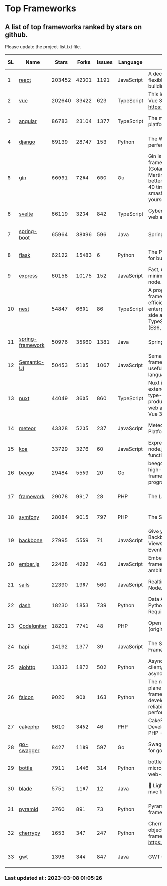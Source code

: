 # Top Frameworks
## A list of top frameworks ranked by stars on github.  
Please update the project-list.txt file.

| SL| Name  | Stars| Forks| Issues | Language | Description | Last Commit |
| --| ------| -----| ---- | ------ | -------- | ----------- | ----------- |
| 1 | [react](https://github.com/facebook/react) | 203452 | 42301 | 1191 | JavaScript | A declarative, efficient, and flexible JavaScript library for building user interfaces. | 2023-03-07 19:39:30 |
| 2 | [vue](https://github.com/vuejs/vue) | 202640 | 33422 | 623 | TypeScript | This is the repo for Vue 2. For Vue 3, go to https://github.com/vuejs/core | 2023-02-04 18:16:38 |
| 3 | [angular](https://github.com/angular/angular) | 86783 | 23104 | 1377 | TypeScript | The modern web developer’s platform | 2023-03-07 23:56:45 |
| 4 | [django](https://github.com/django/django) | 69139 | 28747 | 153 | Python | The Web framework for perfectionists with deadlines. | 2023-03-07 18:47:55 |
| 5 | [gin](https://github.com/gin-gonic/gin) | 66991 | 7264 | 650 | Go | Gin is a HTTP web framework written in Go (Golang). It features a Martini-like API with much better performance -- up to 40 times faster. If you need smashing performance, get yourself some Gin. | 2023-03-02 00:12:20 |
| 6 | [svelte](https://github.com/sveltejs/svelte) | 66119 | 3234 | 842 | TypeScript | Cybernetically enhanced web apps | 2023-03-06 08:41:38 |
| 7 | [spring-boot](https://github.com/spring-projects/spring-boot) | 65964 | 38096 | 596 | Java | Spring Boot | 2023-03-06 21:31:09 |
| 8 | [flask](https://github.com/pallets/flask) | 62122 | 15483 | 6 | Python | The Python micro framework for building web applications. | 2023-03-01 17:04:40 |
| 9 | [express](https://github.com/expressjs/express) | 60158 | 10175 | 152 | JavaScript | Fast, unopinionated, minimalist web framework for node. | 2023-02-26 18:34:32 |
| 10 | [nest](https://github.com/nestjs/nest) | 54847 | 6601 | 86 | TypeScript | A progressive Node.js framework for building efficient, scalable, and enterprise-grade server-side applications on top of TypeScript & JavaScript (ES6, ES7, ES8) 🚀 | 2023-03-06 07:43:52 |
| 11 | [spring-framework](https://github.com/spring-projects/spring-framework) | 50976 | 35660 | 1381 | Java | Spring Framework | 2023-03-07 18:18:25 |
| 12 | [Semantic-UI](https://github.com/Semantic-Org/Semantic-UI) | 50453 | 5105 | 1067 | JavaScript | Semantic is a UI component framework based around useful principles from natural language. | 2023-01-11 17:05:32 |
| 13 | [nuxt](https://github.com/nuxt/nuxt) | 44049 | 3605 | 860 | TypeScript | Nuxt is an intuitive and extendable way to create type-safe, performant and production-grade full-stack web apps and websites with Vue 3. | 2023-03-07 22:51:08 |
| 14 | [meteor](https://github.com/meteor/meteor) | 43328 | 5235 | 237 | JavaScript | Meteor, the JavaScript App Platform | 2023-02-10 21:00:16 |
| 15 | [koa](https://github.com/koajs/koa) | 33729 | 3276 | 60 | JavaScript | Expressive middleware for node.js using ES2017 async functions | 2023-01-02 06:55:07 |
| 16 | [beego](https://github.com/beego/beego) | 29484 | 5559 | 20 | Go | beego is an open-source, high-performance web framework for the Go programming language. | 2023-02-07 02:33:55 |
| 17 | [framework](https://github.com/laravel/framework) | 29078 | 9917 | 28 | PHP | The Laravel Framework. | 2023-03-07 15:08:22 |
| 18 | [symfony](https://github.com/symfony/symfony) | 28084 | 9015 | 797 | PHP | The Symfony PHP framework | 2023-03-07 08:45:43 |
| 19 | [backbone](https://github.com/jashkenas/backbone) | 27995 | 5559 | 71 | JavaScript | Give your JS App some Backbone with Models, Views, Collections, and Events | 2023-01-04 11:09:21 |
| 20 | [ember.js](https://github.com/emberjs/ember.js) | 22428 | 4292 | 463 | JavaScript | Ember.js - A JavaScript framework for creating ambitious web applications | 2023-03-06 14:31:25 |
| 21 | [sails](https://github.com/balderdashy/sails) | 22390 | 1967 | 560 | JavaScript | Realtime MVC Framework for Node.js | 2023-02-17 22:35:42 |
| 22 | [dash](https://github.com/plotly/dash) | 18230 | 1853 | 739 | Python | Data Apps & Dashboards for Python. No JavaScript Required. | 2023-03-07 14:30:22 |
| 23 | [CodeIgniter](https://github.com/bcit-ci/CodeIgniter) | 18201 | 7741 | 48 | PHP | Open Source PHP Framework (originally from EllisLab) | 2023-01-26 22:11:27 |
| 24 | [hapi](https://github.com/hapijs/hapi) | 14192 | 1377 | 39 | JavaScript | The Simple, Secure Framework Developers Trust | 2023-03-07 08:28:34 |
| 25 | [aiohttp](https://github.com/aio-libs/aiohttp) | 13333 | 1872 | 502 | Python | Asynchronous HTTP client/server framework for asyncio and Python | 2023-03-07 19:56:51 |
| 26 | [falcon](https://github.com/falconry/falcon) | 9020 | 900 | 163 | Python | The no-magic web data plane API and microservices framework for Python developers, with a focus on reliability, correctness, and performance at scale. | 2023-01-18 20:42:26 |
| 27 | [cakephp](https://github.com/cakephp/cakephp) | 8610 | 3452 | 46 | PHP | CakePHP: The Rapid Development Framework for PHP - Official Repository | 2023-03-07 19:04:58 |
| 28 | [go-swagger](https://github.com/go-swagger/go-swagger) | 8427 | 1189 | 597 | Go | Swagger 2.0 implementation for go | 2023-02-04 17:37:23 |
| 29 | [bottle](https://github.com/bottlepy/bottle) | 7911 | 1446 | 314 | Python | bottle.py is a fast and simple micro-framework for python web-applications. | 2022-09-05 15:24:52 |
| 30 | [blade](https://github.com/lets-blade/blade) | 5751 | 1167 | 12 | Java | :rocket: Lightning fast and elegant mvc framework for Java8 | 2022-05-10 12:38:06 |
| 31 | [pyramid](https://github.com/Pylons/pyramid) | 3760 | 891 | 73 | Python | Pyramid - A Python web framework | 2023-02-16 13:50:59 |
| 32 | [cherrypy](https://github.com/cherrypy/cherrypy) | 1653 | 347 | 247 | Python | CherryPy is a pythonic, object-oriented HTTP framework.      https://cherrypy.dev | 2023-01-09 16:26:47 |
| 33 | [gwt](https://github.com/gwtproject/gwt) | 1396 | 344 | 847 | Java | GWT Open Source Project | 2023-03-02 14:43:29 |

### Last updated at : 2023-03-08 01:05:26
